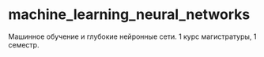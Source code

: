 # machine_learning_neural_networks
Машинное обучение и глубокие нейронные сети.
1 курс магистратуры, 1 семестр.
